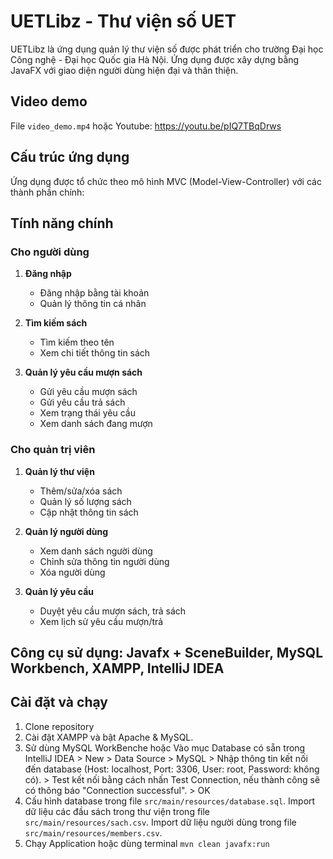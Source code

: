 # UETLibz - Thư viện số UET

UETLibz là ứng dụng quản lý thư viện số được phát triển cho trường Đại học Công nghệ - Đại học Quốc gia Hà Nội. Ứng dụng được xây dựng bằng JavaFX với giao diện người dùng hiện đại và thân thiện.

## Video demo
File `video_demo.mp4` hoặc Youtube: https://youtu.be/pIQ7TBqDrws


## Cấu trúc ứng dụng

Ứng dụng được tổ chức theo mô hình MVC (Model-View-Controller) với các thành phần chính:


## Tính năng chính

### Cho người dùng
1. **Đăng nhập**
   - Đăng nhập bằng tài khoản
   - Quản lý thông tin cá nhân

2. **Tìm kiếm sách**
   - Tìm kiếm theo tên
   - Xem chi tiết thông tin sách

3. **Quản lý yêu cầu mượn sách**
   - Gửi yêu cầu mượn sách
   - Gửi yêu cầu trả sách
   - Xem trạng thái yêu cầu
   - Xem danh sách đang mượn

### Cho quản trị viên
1. **Quản lý thư viện**
   - Thêm/sửa/xóa sách
   - Quản lý số lượng sách
   - Cập nhật thông tin sách

2. **Quản lý người dùng**
   - Xem danh sách người dùng
   - Chỉnh sửa thông tin người dùng
   - Xóa người dùng

3. **Quản lý yêu cầu**
   - Duyệt yêu cầu mượn sách, trả sách
   - Xem lịch sử yêu cầu mượn/trả

## Công cụ sử dụng: Javafx + SceneBuilder, MySQL Workbench, XAMPP, IntelliJ IDEA

## Cài đặt và chạy
1. Clone repository
2. Cài đặt XAMPP và bật Apache & MySQL. 
3. Sử dùng MySQL WorkBenche hoặc Vào mục Database có sẵn trong IntelliJ IDEA > New > Data Source > MySQL > Nhập thông tin kết nối đến database (Host: localhost, Port: 3306, User: root, Password: không có). > Test kết nối bằng cách nhấn Test Connection, nếu thành công sẽ có thông báo "Connection successful". > OK
4. Cấu hình database trong file `src/main/resources/database.sql`. Import dữ liệu các đầu sách trong thư viện trong file `src/main/resources/sach.csv`. Import dữ liệu người dùng trong file `src/main/resources/members.csv`.
3. Chạy Application hoặc dùng terminal `mvn clean javafx:run` 

